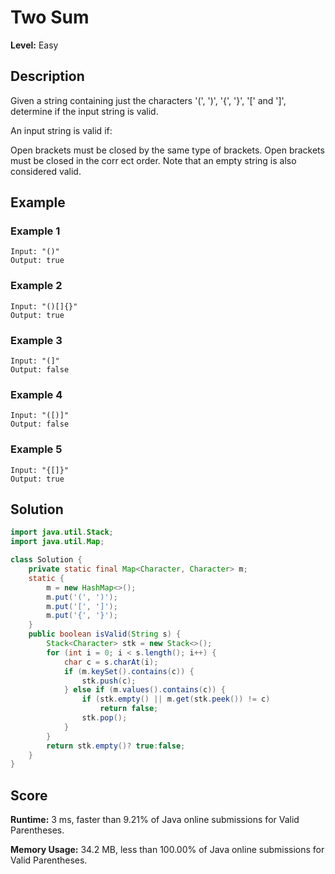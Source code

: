 # Two Sum

**Level:** Easy

## Description

Given a string containing just the characters '(', ')', '{', '}', '[' and ']', determine if the input string is valid.

An input string is valid if:

Open brackets must be closed by the same type of brackets.
Open brackets must be closed in the corr
ect order.
Note that an empty string is also considered valid.


## Example

### Example 1

```text
Input: "()"
Output: true
```

### Example 2

```text
Input: "()[]{}"
Output: true
```

### Example 3

```text
Input: "(]"
Output: false
```

### Example 4

```text
Input: "([)]"
Output: false
```

### Example 5

```text
Input: "{[]}"
Output: true
```

## Solution

```java
import java.util.Stack;
import java.util.Map;

class Solution {
    private static final Map<Character, Character> m;
    static {
        m = new HashMap<>();
        m.put('(', ')');
        m.put('[', ']');
        m.put('{', '}');
    }
    public boolean isValid(String s) {
        Stack<Character> stk = new Stack<>();
        for (int i = 0; i < s.length(); i++) {
            char c = s.charAt(i);
            if (m.keySet().contains(c)) {
                stk.push(c);
            } else if (m.values().contains(c)) {
                if (stk.empty() || m.get(stk.peek()) != c)
                    return false;
                stk.pop();
            }
        }
        return stk.empty()? true:false;
    }
}
```

## Score

**Runtime:** 3 ms, faster than 9.21% of Java online submissions for Valid Parentheses.

**Memory Usage:** 34.2 MB, less than 100.00% of Java online submissions for Valid Parentheses.
